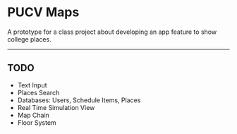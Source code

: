 # PUCV Maps

A prototype for a class project about developing an app feature to show college places.

---

## TODO

- Text Input
- Places Search
- Databases: Users, Schedule Items, Places
- Real Time Simulation View
- Map Chain
- Floor System